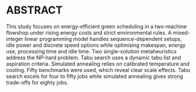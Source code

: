 # ABSTRACT
This study focuses on energy-efficient green scheduling in a two-machine flowshop under rising energy costs and strict environmental rules. A mixed-integer linear programming model handles sequence-dependent setups, idle power and discrete speed options while optimising makespan, energy use, processing time and idle time. Two single-solution metaheuristics address the NP-hard problem. Tabu search uses a dynamic tabu list and aspiration criteria. Simulated annealing relies on calibrated temperature and cooling. Fifty benchmarks were used, which reveal clear scale effects. Tabu search excels for four to fifty jobs while simulated annealing gives strong trade-offs for eighty jobs.
